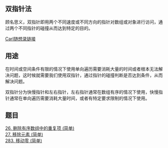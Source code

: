 ## 双指针法

顾名思义，双指针即用两个不同速度或不同方向的指针对数组或对象进行访问，通过两个不同指针的碰撞从而达到特定的目的。

[Carl随想录链接](https://programmercarl.com/0027.%E7%A7%BB%E9%99%A4%E5%85%83%E7%B4%A0.html#%E5%8F%8C%E6%8C%87%E9%92%88%E6%B3%95)

## 用途

在时间或空间条件有限的情况下使用单向遍历需要消耗大量的时间或者根本无法解决问题，这时候就需要我们使用双指针，通过指针的碰撞判断是否达到条件，从而解决问题。

双指针分为快慢指针和左右指针，左右指针通常在数组有序的情况下使用，快慢指针通常在单向遍历需要消耗大量时间，或者有特定要求限制的情况下使用。

## 题目

[26. 删除有序数组中的重复项 (简单)](docs/array/0026.remove-duplicates-from-sorted-array.md)  
[27. 移除元素 (简单)](docs/array/0027.remove-element.md)  
[283. 移动零 (简单)](docs/array/0283.move-zeroes.md)